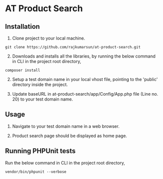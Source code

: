 # AT Product Search

## Installation

1. Clone project to your local machine.

```
git clone https://github.com/rajkumarsun/at-product-search.git
```

2. Downloads and installs all the libraries, by running the below command in CLI in the project root directory,

```
composer install
```

2. Setup a test domain name in your local vhost file, pointing to the 'public' directory inside the project.

3. Update baseURL in at-product-search/app/Config/App.php file (Line no. 20) to your test domain name.

## Usage

1. Navigate to your test domain name in a web browser.

2. Product search page should be displayed as home page.

## Running PHPUnit tests

Run the below command in CLI in the project root directory,

```
vendor/bin/phpunit --verbose
```
